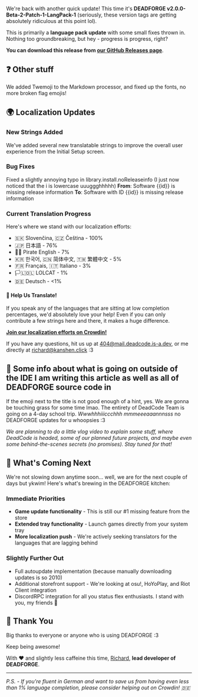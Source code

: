 We're back with another quick update! This time it's **DEADFORGE v2.0.0-Beta-2-Patch-1-LangPack-1** (seriously, these version tags are getting absolutely ridiculous at this point lol).

This is primarily a **language pack update** with some small fixes thrown in. Nothing too groundbreaking, but hey - progress is progress, right?

**You can download this release from [our GitHub Releases page](https://github.com/DeadCodeGames/DeadForge/releases/tag/v2.0.0-Beta-2-Patch-1-LangPack-1)**.

## ❓ Other stuff

We added Twemoji to the Markdown processor, and fixed up the fonts, no more broken flag emojis!

## 🌍 Localization Updates

### New Strings Added

We've added several new translatable strings to improve the overall user experience from the Initial Setup screen.

### Bug Fixes

Fixed a slightly annoying typo in library.install.noReleaseinfo (I just now noticed that the i is lowercase uuuggghhhhh)
**From**: Software {{id}} is missing release information
**To**: Software with ID {{id}} is missing release information

### Current Translation Progress

Here's where we stand with our localization efforts:

- 🇸🇰 Slovenčina, 🇨🇿 Čeština - 100%
- 🇯🇵 日本語 - 76%
- 🏴‍☠️ Pirate English - 7%
- 🇰🇷 한국어, 🇨🇳 简体中文, 🇹🇼 繁體中文 - 5%
- 🇫🇷 Français, 🇮🇹 Italiano - 3%
- 🏳️‍🇱‍🇴‍🇱‍‍ LOLCAT - 1%
- 🇩🇪 Deutsch - <1%

#### 🤝 Help Us Translate!

If you speak any of the languages that are sitting at low completion percentages, we'd absolutely love your help! Even if you can only contribute a few strings here and there, it makes a huge difference.

**[Join our localization efforts on Crowdin!](https://crowdin.com/project/deadforge)**

If you have any questions, hit us up at [404@mail.deadcode.is-a.dev](mailto:404@mail.deadcode.is-a.dev), or me directly at [richard@kanshen.click](mailto:richard@kanshen.click) :3

## 🌱 Some info about what is going on outside of the IDE I am writing this article as well as all of DEADFORGE source code in

If the emoji next to the title is not good enough of a hint, yes. We are gonna be touching grass for some time lmao. The entirety of DeadCode Team is going on a 4-day school trip. _Wwwhhhiiiccchhh mmmeeeaaannnsss_ no DEADFORGE updates for u whoopsies :3

_We are planning to do a little vlog video to explain some stuff, where DeadCode is headed, some of our planned future projects, and maybe even some behind-the-scenes secrets (no promises). Stay tuned for that!_

## 🚀 What's Coming Next

We're not slowing down anytime soon... well, we are for the next couple of days but ykwim! Here's what's brewing in the DEADFORGE kitchen:

### Immediate Priorities

- **Game update functionality** - This is still our #1 missing feature from the store
- **Extended tray functionality** - Launch games directly from your system tray
- **More localization push** - We're actively seeking translators for the languages that are lagging behind

### Slightly Further Out

- Full autoupdate implementation (because manually downloading updates is so 2010)
- Additional storefront support - We're looking at osu!, HoYoPlay, and Riot Client integration
- DiscordRPC integration for all you status flex enthusiasts. I stand with you, my friends 🙏

## 🙏 Thank You

Big thanks to everyone or anyone who is using DEADFORGE :3

Keep being awesome!

With ❤️ and slightly less caffeine this time,
[Richard](https://github.com/RichardKanshen), **lead developer of DEADFORGE**.

---

_P.S. - If you're fluent in German and want to save us from having even less than 1% language completion, please consider helping out on Crowdin! 🇩🇪_